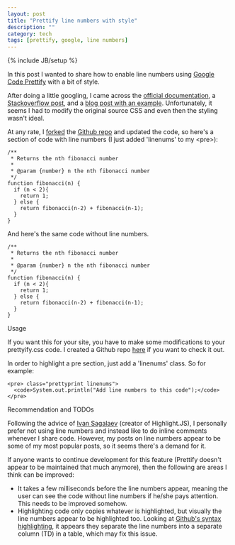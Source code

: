```yaml
---
layout: post
title: "Prettify line numbers with style"
description: ""
category: tech
tags: [prettify, google, line numbers]
---
```

{% include JB/setup %}

In this post I wanted to share how to enable line numbers using [Google Code Prettify](https://code.google.com/p/google-code-prettify/)
with a bit of style.

After doing a little googling, I came across the [official documentation](https://code.google.com/p/google-code-prettify/wiki/GettingStarted), a [Stackoverflow post](http://stackoverflow.com/questions/8399547/how-to-add-line-numbers-to-all-lines-in-google-prettify), and a [blog post with
an example](http://mobifreaks.com/syntax-highlighting-with-google-prettify-adding-numbers/). Unfortunately, it seems
I had to modify the original source CSS and even then the styling wasn't ideal.

At any rate, I [forked](https://github.com/minhongrails/google-code-prettify) the [Github repo](https://github.com/tcollard/google-code-prettify) and updated the code, so here's a section of code with line numbers (I just added 'linenums' to my &lt;pre&gt;):

<pre class="prettyprint linenums">
<code class="ruby">/**
 * Returns the nth fibonacci number
 *
 * @param {number} n the nth fibonacci number
 */
function fibonacci(n) {
  if (n < 2){
    return 1;
  } else {
    return fibonacci(n-2) + fibonacci(n-1);
  }
}</code>
</pre>

And here's the same code without line numbers.

<pre class="prettyprint">
<code class="ruby">/**
 * Returns the nth fibonacci number
 *
 * @param {number} n the nth fibonacci number
 */
function fibonacci(n) {
  if (n < 2){
    return 1;
  } else {
    return fibonacci(n-2) + fibonacci(n-1);
  }
}</code>
</pre>

<div class="mSpotlight">Usage</div>

If you want this for your site, you have to make some modifications to your prettyify.css code. I created a Github
repo [here](https://github.com/minhongrails/google-code-prettify) if you want to check it out.

In order to highlight a pre section, just add a 'linenums' class. So for example:

<pre class="prettyprint"><code>&lt;pre&gt; class="prettyprint linenums"&gt;
  &lt;code&gt;System.out.println("Add line numbers to this code");&lt;/code&gt;
&lt;/pre&gt;</code>
</pre>

<div class="mSpotlight">Recommendation and TODOs</div>

Following the advice of [Ivan Sagalaev](http://highlightjs.readthedocs.org/en/latest/line-numbers.html) (creator of Highlight.JS), I personally prefer not using line numbers and instead like to
do inline comments whenever I share code. However, my posts on line numbers appear to be some of my most popular posts,
so it seems there's a demand for it.

If anyone wants to continue development for this feature (Prettify doesn't appear to be maintained that much anymore),
then the following are areas I think can be improved:

* It takes a few milliseconds before the line numbers appear, meaning the user can see the code without line numbers
if he/she pays attention. This needs to be improved somehow.
* Highlighting code only copies whatever is highlighted, but visually the line numbers appear to be highlighted too.
Looking at [Github's syntax highlighting](https://github.com/minhongrails/google-code-prettify/blob/master/src/prettify.css), it appears they separate the line numbers into a separate column (TD) in a table, which may
fix this issue.